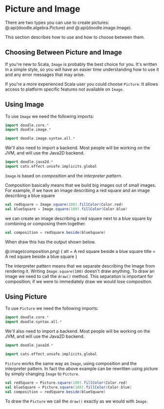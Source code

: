 # Picture and Image

There are two types you can use to create pictures: @:api(doodle.algebra.Picture) and @:api(doodle.image.Image).

This section describes how to use and how to choose between them.


## Choosing Between Picture and Image

If you're new to Scala, `Image` is probably the best choice for you. It's written in a simple style, so you will have an easier time understanding how to use it and any error messages that may arise.

If you're a more experienced Scala user you could choose `Picture`. It allows access to platform specific features not available on `Image`.


## Using Image

To use `Image` we need the following imports:

```scala mdoc:silent
import doodle.core.*
import doodle.image.*
```
```scala
import doodle.image.syntax.all.*
```

We'll also need to import a backend. Most people will be working on the JVM, and will use the Java2D backend.

```scala
import doodle.java2d.*
import cats.effect.unsafe.implicits.global
```

`Image` is based on *composition* and the *interpreter pattern*. 

Composition basically means that we build big images out of small images. For example, if we have an image describing a red square and an image describing a blue square

```scala mdoc:silent
val redSquare = Image.square(100).fillColor(Color.red)
val blueSquare = Image.square(100).fillColor(Color.blue)
```

we can create an image describing a red square next to a blue square by combining or composing them together.

```scala mdoc:silent
val composition = redSquare.beside(blueSquare)
```

When draw this has the output shown below. 

@:image(composition.png) {
  alt = A red square beside a blue square
  title = A red square beside a blue square
}

The interpreter pattern means that we separate describing the Image from rendering it. Writing `Image.square(100)` doesn't draw anything. To draw an image we need to call the `draw()` method. This separation is important for composition; if we were to immediately draw we would lose composition. 


## Using Picture

To use `Picture` we need the following imports:

```scala mdoc:reset:silent
import doodle.core.*
import doodle.syntax.all.*
```

We'll also need to import a backend. Most people will be working on the JVM, and will use the Java2D backend.

```scala mdoc:silent
import doodle.java2d.*
```
```scala
import cats.effect.unsafe.implicits.global
```

`Picture` works the same way as `Image`, using composition and the interpreter pattern. In fact the above example can be rewritten using picture by simply changing `Image` to `Picture`.

```scala mdoc:silent
val redSquare = Picture.square(100).fillColor(Color.red)
val blueSquare = Picture.square(100).fillColor(Color.blue)
val composition = redSquare.beside(blueSquare)
```

To draw the `Picture` we call the `draw()` exactly as we would with `Image`.

